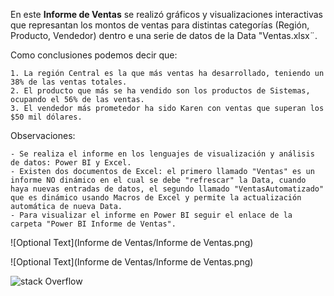 En este **Informe de Ventas** se realizó gráficos y visualizaciones interactivas que represantan los montos de ventas para distintas categorías (Región, Producto, Vendedor) dentro e una serie de datos de la Data "Ventas.xlsx¨.

Como conclusiones podemos decir que:

	1. La región Central es la que más ventas ha desarrollado, teniendo un 38% de las ventas totales.
	2. El producto que más se ha vendido son los productos de Sistemas, ocupando el 56% de las ventas.
	3. El vendedor más prometedor ha sido Karen con ventas que superan los $50 mil dólares. 

Observaciones:

	- Se realiza el informe en los lenguajes de visualización y análisis de datos: Power BI y Excel.
	- Existen dos documentos de Excel: el primero llamado "Ventas" es un informe NO dinámico en el cual se debe "refrescar" la Data, cuando haya nuevas entradas de datos, el segundo llamado "VentasAutomatizado" que es dinámico usando Macros de Excel y permite la actualización automática de nueva Data.
	- Para visualizar el informe en Power BI seguir el enlace de la carpeta "Power BI Informe de Ventas". 


![Optional Text](Informe de Ventas/Informe de Ventas.png)

![Optional Text](Informe de Ventas/Informe de Ventas.png)

![stack Overflow](http://lmsotfy.com/so.png)
